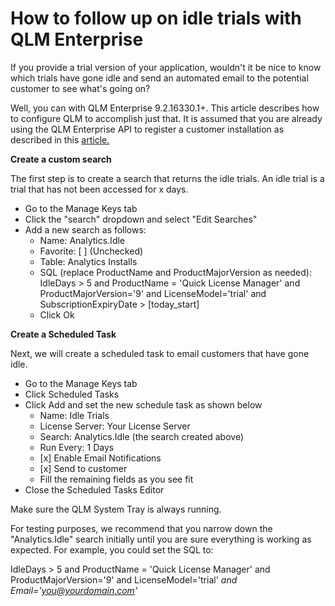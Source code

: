# How to follow up on idle trials with QLM Enterprise

If you provide a trial version of your application, wouldn't it be nice to know which trials have gone idle and send an automated email to the potential customer to see what's going on?

Well, you can with QLM Enterprise 9.2.16330.1+. This article describes how to configure QLM to accomplish just that. It is assumed that you are already using the QLM Enterprise API to register a customer installation as described in this [article.](https://support.soraco.co/hc/en-us/articles/211023083)&#x20;

**Create a custom search**

The first step is to create a search that returns the idle trials. An idle trial is a trial that has not been accessed for x days.

* Go to the Manage Keys tab&#x20;
* Click the "search" dropdown and select "Edit Searches"
* Add a new search as follows:
  * Name: Analytics.Idle
  * Favorite: \[ ] (Unchecked)
  * Table: Analytics Installs
  * SQL (replace ProductName and  ProductMajorVersion as needed): IdleDays > 5 and ProductName = 'Quick License Manager' and ProductMajorVersion='9' and LicenseModel='trial' and SubscriptionExpiryDate > \[today\_start]
  * Click Ok

&#x20;

**Create a Scheduled Task**

Next, we will create a scheduled task to email customers that have gone idle.

* Go to the Manage Keys tab&#x20;
* Click Scheduled Tasks
* Click Add and set the new schedule task as shown below
  * Name: Idle Trials
  * License Server: Your License Server
  * Search: Analytics.Idle (the search created above)
  * Run Every: 1 Days
  * \[x] Enable Email Notifications
  * \[x] Send to customer
  * Fill the remaining fields as you see fit
* Close the Scheduled Tasks Editor

Make sure the QLM System Tray is always running.&#x20;

For testing purposes, we recommend that you narrow down the "Analytics.Idle" search initially until you are sure everything is working as expected. For example, you could set the SQL to:

IdleDays > 5 and ProductName = 'Quick License Manager' and ProductMajorVersion='9' and LicenseModel='trial' _and Email='you@yourdomain.com'_
